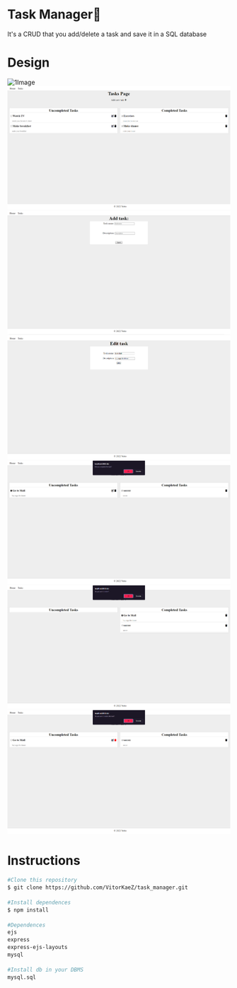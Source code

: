 # Task Manager📌

It's a CRUD that you add/delete a task and save it in a SQL database

# Design

![1Image](https://cdn.discordapp.com/attachments/1211467717182361610/1298739014228115548/5eeea355389655.59822ff824b72.gif?ex=6750b5f6&is=674f6476&hm=35196eedfdd374fed39806510851a270613eda1319a7ae486b305839ea117aa7&)
![2Image](readme/design2.png)
![3Image](readme/design3.png)
![4Image](readme/design4.png)
![5Image](readme/design5.png)
![6Image](readme/design6.png)
![7Image](readme/design7.png)

# Instructions

```bash
#Clone this repository
$ git clone https://github.com/VitorKaeZ/task_manager.git

#Install dependences
$ npm install

#Dependences
ejs
express
express-ejs-layouts
mysql

#Install db in your DBMS
mysql.sql
```
